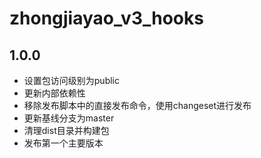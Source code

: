 # zhongjiayao_v3_hooks

## 1.0.0

- 设置包访问级别为public
- 更新内部依赖性
- 移除发布脚本中的直接发布命令，使用changeset进行发布
- 更新基线分支为master
- 清理dist目录并构建包
- 发布第一个主要版本
